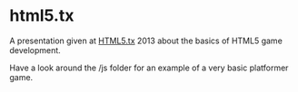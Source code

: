 html5.tx
========
A presentation given at [HTML5.tx](http://html5tx.com/) 2013 about the basics of HTML5 game development.

Have a look around the /js folder for an example of a very basic platformer game.
